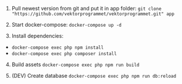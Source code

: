 1. Pull newest version from git and put it in app folder:
`git clone "https://github.com/vektorprogrammet/vektorprogrammet.git" app`

2. Start docker-compose:
`docker-compose up -d`

3. Install dependencies:

- `docker-compose exec php npm install`
- `docker-compose exec php composer install`

4. Build assets
`docker-compose exec php npm run build`

5. (DEV) Create database
`docker-compose exec php npm run db:reload`
